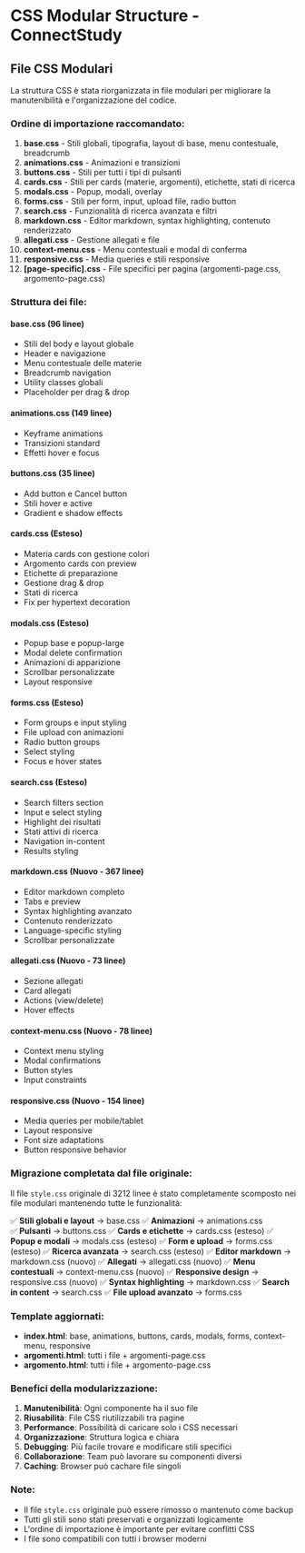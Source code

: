 # CSS Modular Structure - ConnectStudy

## File CSS Modulari

La struttura CSS è stata riorganizzata in file modulari per migliorare la manutenibilità e l'organizzazione del codice.

### Ordine di importazione raccomandato:

1. **base.css** - Stili globali, tipografia, layout di base, menu contestuale, breadcrumb
2. **animations.css** - Animazioni e transizioni
3. **buttons.css** - Stili per tutti i tipi di pulsanti
4. **cards.css** - Stili per cards (materie, argomenti), etichette, stati di ricerca
5. **modals.css** - Popup, modali, overlay
6. **forms.css** - Stili per form, input, upload file, radio button
7. **search.css** - Funzionalità di ricerca avanzata e filtri
8. **markdown.css** - Editor markdown, syntax highlighting, contenuto renderizzato
9. **allegati.css** - Gestione allegati e file
10. **context-menu.css** - Menu contestuali e modal di conferma
11. **responsive.css** - Media queries e stili responsive
12. **[page-specific].css** - File specifici per pagina (argomenti-page.css, argomento-page.css)

### Struttura dei file:

#### base.css (96 linee)
- Stili del body e layout globale
- Header e navigazione
- Menu contestuale delle materie
- Breadcrumb navigation
- Utility classes globali
- Placeholder per drag & drop

#### animations.css (149 linee)
- Keyframe animations
- Transizioni standard
- Effetti hover e focus

#### buttons.css (35 linee)
- Add button e Cancel button
- Stili hover e active
- Gradient e shadow effects

#### cards.css (Esteso)
- Materia cards con gestione colori
- Argomento cards con preview
- Etichette di preparazione
- Gestione drag & drop
- Stati di ricerca
- Fix per hypertext decoration

#### modals.css (Esteso)
- Popup base e popup-large
- Modal delete confirmation
- Animazioni di apparizione
- Scrollbar personalizzate
- Layout responsive

#### forms.css (Esteso)
- Form groups e input styling
- File upload con animazioni
- Radio button groups
- Select styling
- Focus e hover states

#### search.css (Esteso)
- Search filters section
- Input e select styling
- Highlight dei risultati
- Stati attivi di ricerca
- Navigation in-content
- Results styling

#### markdown.css (Nuovo - 367 linee)
- Editor markdown completo
- Tabs e preview
- Syntax highlighting avanzato
- Contenuto renderizzato
- Language-specific styling
- Scrollbar personalizzate

#### allegati.css (Nuovo - 73 linee)
- Sezione allegati
- Card allegati
- Actions (view/delete)
- Hover effects

#### context-menu.css (Nuovo - 78 linee)
- Context menu styling
- Modal confirmations
- Button styles
- Input constraints

#### responsive.css (Nuovo - 154 linee)
- Media queries per mobile/tablet
- Layout responsive
- Font size adaptations
- Button responsive behavior

### Migrazione completata dal file originale:

Il file `style.css` originale di 3212 linee è stato completamente scomposto nei file modulari mantenendo tutte le funzionalità:

✅ **Stili globali e layout** → base.css
✅ **Animazioni** → animations.css  
✅ **Pulsanti** → buttons.css
✅ **Cards e etichette** → cards.css (esteso)
✅ **Popup e modali** → modals.css (esteso)
✅ **Form e upload** → forms.css (esteso)
✅ **Ricerca avanzata** → search.css (esteso)
✅ **Editor markdown** → markdown.css (nuovo)
✅ **Allegati** → allegati.css (nuovo)
✅ **Menu contestuali** → context-menu.css (nuovo)
✅ **Responsive design** → responsive.css (nuovo)
✅ **Syntax highlighting** → markdown.css
✅ **Search in content** → search.css
✅ **File upload avanzato** → forms.css

### Template aggiornati:

- **index.html**: base, animations, buttons, cards, modals, forms, context-menu, responsive
- **argomenti.html**: tutti i file + argomenti-page.css
- **argomento.html**: tutti i file + argomento-page.css

### Benefici della modularizzazione:

1. **Manutenibilità**: Ogni componente ha il suo file
2. **Riusabilità**: File CSS riutilizzabili tra pagine
3. **Performance**: Possibilità di caricare solo i CSS necessari
4. **Organizzazione**: Struttura logica e chiara
5. **Debugging**: Più facile trovare e modificare stili specifici
6. **Collaborazione**: Team può lavorare su componenti diversi
7. **Caching**: Browser può cachare file singoli

### Note:

- Il file `style.css` originale può essere rimosso o mantenuto come backup
- Tutti gli stili sono stati preservati e organizzati logicamente
- L'ordine di importazione è importante per evitare conflitti CSS
- I file sono compatibili con tutti i browser moderni
